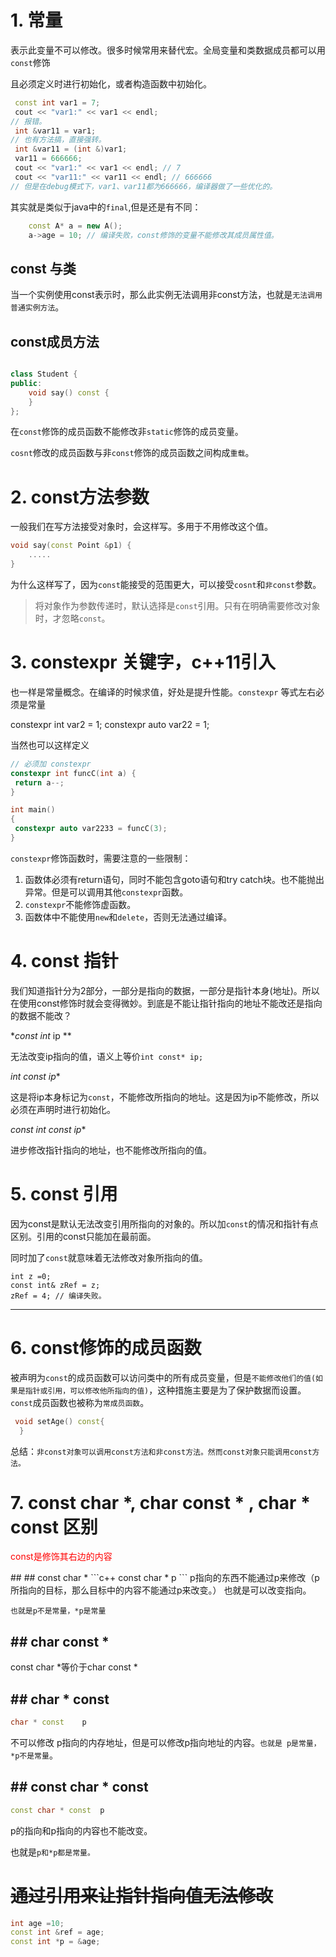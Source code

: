 # 1. 常量

表示此变量不可以修改。很多时候常用来替代宏。全局变量和类数据成员都可以用`const`修饰

且必须定义时进行初始化，或者构造函数中初始化。

```c++
 const int var1 = 7;
 cout << "var1:" << var1 << endl;
// 报错。
 int &var11 = var1;
// 也有方法搞，直接强转。
 int &var11 = (int &)var1;
 var11 = 666666;
 cout << "var1:" << var1 << endl; // 7
 cout << "var11:" << var11 << endl; // 666666
// 但是在debug模式下，var1、var11都为666666，编译器做了一些优化的。
```
其实就是类似于java中的`final`,但是还是有不同：

```c++
	const A* a = new A();
	a->age = 10; // 编译失败，const修饰的变量不能修改其成员属性值。
```

## const 与类

当一个实例使用const表示时，那么此实例无法调用非const方法，也就是`无法调用普通实例方法`。

## const成员方法

```c++

class Student {
public:
	void say() const {
	}
};
```

在`const`修饰的成员函数不能修改非`static`修饰的成员变量。

`cosnt`修改的成员函数与非`const`修饰的成员函数之间构成`重载`。

# 2. const方法参数

一般我们在写方法接受对象时，会这样写。多用于不用修改这个值。

```c++
void say(const Point &p1) {
	.....
}
```

为什么这样写了，因为`const`能接受的范围更大，可以接受`cosnt`和`非const`参数。

> 将对象作为参数传递时，默认选择是`const`引用。只有在明确需要修改对象时，才忽略`const`。

# 3. constexpr 关键字，c++11引入

也一样是常量概念。在编译的时候求值，好处是提升性能。`constexpr` 等式左右必须是常量

 constexpr int var2 = 1;
 constexpr auto var22 = 1;

当然也可以这样定义
```c++
// 必须加 constexpr 
constexpr int funcC(int a) {
 return a--;
}

int main()
{
 constexpr auto var2233 = funcC(3);
}
```

`constexpr`修饰函数时，需要注意的一些限制：

1. 函数体必须有return语句，同时不能包含goto语句和try catch块。也不能抛出异常。但是可以调用其他`constexpr`函数。
2. `constexpr`不能修饰虚函数。
3. 函数体中不能使用`new`和`delete`，否则无法通过编译。

# 4. const 指针

我们知道指针分为2部分，一部分是指向的数据，一部分是指针本身(地址)。所以在使用const修饰时就会变得微妙。到底是不能让指针指向的地址不能改还是指向的数据不能改？

**const int* ip **

无法改变ip指向的值，语义上等价`int const* ip;`

**int* const ip**

这是将ip本身标记为`const`，不能修改所指向的地址。这是因为ip不能修改，所以必须在声明时进行初始化。

**const int* const ip**

进步修改指针指向的地址，也不能修改所指向的值。



# 5. const 引用

因为const是默认无法改变引用所指向的对象的。所以加`const`的情况和指针有点区别。引用的const只能加在最前面。

同时加了`const`就意味着无法修改对象所指向的值。

```
int z =0;
const int& zRef = z;
zRef = 4; // 编译失败。
```

****

# 6. const修饰的成员函数

被声明为`const`的成员函数可以访问类中的所有成员变量，但是`不能修改他们的值(如果是指针或引用，可以修改他所指向的值)`，这种措施主要是为了保护数据而设置。`const`成员函数也被称为`常成员函数`。

```c++
 void setAge() const{
  }
```

总结：`非const对象可以调用const方法和非const方法。然而const对象只能调用const方法。`

# 7. const char *, char const * , char * const 区别

<p style="color:red"> const是修饰其右边的内容 </p>
## ## const char *  
```c++
const char *   p
```
p指向的东西不能通过p来修改（p所指向的目标，那么目标中的内容不能通过p来改变。）
也就是可以改变指向。

`也就是p不是常量，*p是常量`

## ##  char const *
const char *等价于char const * 

## ## char * const 
```c++
char * const    p
```
不可以修改 p指向的内存地址，但是可以修改p指向地址的内容。`也就是 p是常量，*p不是常量`。
## ## const  char * const 
```c++
const char * const  p
```
 p的指向和p指向的内容也不能改变。

也就是`p和*p都是常量。`

# ~~通过引用来让指针指向值无法修改~~

```c++
int age =10;
const int &ref = age;
const int *p = &age;
```

